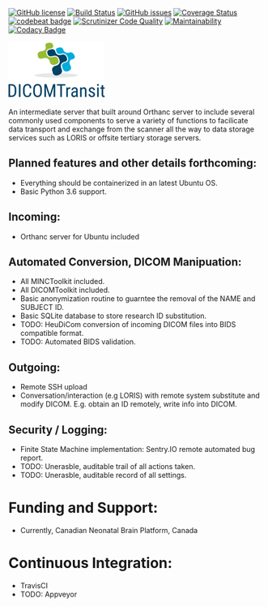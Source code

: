 [![GitHub license](https://img.shields.io/github/license/CNBP/DICOMTransit.svg)](https://github.com/CNBP/DICOMTransit/blob/master/LICENSE) [![Build Status](https://travis-ci.com/CNBP/DICOMTransit.svg?branch=master)](https://travis-ci.com/CNBP/DICOMTransit) [![GitHub issues](https://img.shields.io/github/issues/CNBP/DICOMTransit.svg)](https://github.com/CNBP/DICOMTransit/issues) [![Coverage Status](https://coveralls.io/repos/github/CNBP/DICOMTransit/badge.svg?branch=DICOMAnonimization)](https://coveralls.io/github/CNBP/DICOMTransit?branch=DICOMAnonimization) [![codebeat badge](https://codebeat.co/badges/77d7fbdb-2823-49f2-a311-2eea70d4eb28)](https://codebeat.co/projects/github-com-cnbp-dicomtransit-master) [![Scrutinizer Code Quality](https://scrutinizer-ci.com/g/CNBP/DICOMTransit/badges/quality-score.png?b=master)](https://scrutinizer-ci.com/g/CNBP/DICOMTransit/?branch=master) [![Maintainability](https://api.codeclimate.com/v1/badges/36f48abc2a8c3802914a/maintainability)](https://codeclimate.com/github/CNBP/DICOMTransit/maintainability) [![Codacy Badge](https://api.codacy.com/project/badge/Grade/03a4b7ba72c54989ad8f063693184c04)](https://www.codacy.com/app/dyt811/DICOMTransit?utm_source=github.com&amp;utm_medium=referral&amp;utm_content=CNBP/DICOMTransit&amp;utm_campaign=Badge_Grade) 

![DICOMTranist Logo](https://github.com/CNBP/DICOMTransit/blob/master/logo.png)

An intermediate server that built around Orthanc server to include several commonly used components to serve a variety of functions to facilicate data transport and exchange from the scanner all the way to data storage services such as LORIS or offsite tertiary storage servers. 

## Planned features and other details forthcoming:
- Everything should be containerized in an latest Ubuntu OS.
- Basic Python 3.6 support.

## Incoming:
- Orthanc server for Ubuntu included

## Automated Conversion, DICOM Manipuation:
- All MINCToolkit included.
- All DICOMToolkit included. 
- Basic anonymization routine to guarntee the removal of the NAME and SUBJECT ID.
- Basic SQLite database to store research ID substitution. 
- TODO: HeuDiCom conversion of incoming DICOM files into BIDS compatible format.
- TODO: Automated BIDS validation. 

## Outgoing:
- Remote SSH upload
- Conversation/interaction (e.g LORIS) with remote system substitute and modify DICOM. E.g. obtain an ID remotely, write info into DICOM. 

## Security / Logging:
- Finite State Machine implementation: Sentry.IO remote automated bug report. 
- TODO: Unerasble, auditable trail of all actions taken.
- TODO: Unerasble, auditable record of all settings.

# Funding and Support:
* Currently, Canadian Neonatal Brain Platform, Canada

# Continuous Integration:
- TravisCI
- TODO: Appveyor
